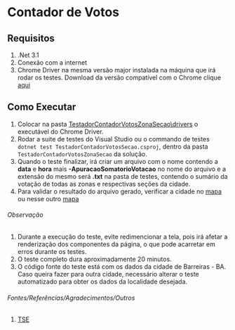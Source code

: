 # Contador de Votos
## Requisitos
1. .Net 3.1  
2. Conexão com a internet  
3. Chrome Driver na mesma versão major instalada na máquina que irá rodar os testes. Download da versão compatível com o Chrome clique [aqui](https://chromedriver.chromium.org/downloads)  

## Como Executar
1. Colocar na pasta [TestadorContadorVotosZonaSecao\drivers]() o executável do Chrome Driver.  
2. Rodar a suite de testes do Visual Studio ou o commando de testes `dotnet test TestadorContadorVotosSecao.csproj`, dentro da pasta `TestadorContadorVotosZonaSecao` da solução.  
3. Quando o teste finalizar, irá criar um arquivo com o nome contendo a **data** e **hora** mais **-ApuracaoSomatorioVotacao** no nome do arquivo e a extensão do mesmo será **.txt** na pasta de testes, contendo o sumário da votação de todas as zonas e respectivas seções da cidade.  
4. Para validar o resultado do arquivo gerado, verificar a cidade no [mapa](https://especiaisg1.globo/politica/eleicoes/2022/mapas/mapa-da-apuracao-no-brasil-presidente/1-turno/) ou nesse outro [mapa](https://infograficos.valor.globo.com/especial/o-mapa-da-votacao-presidencial.html)  
###### Observação
1. Durante a execução do teste, evite redimencionar a tela, pois irá afetar a renderização dos componentes da página, o que pode acarretar em erros durante os testes.  
2. O teste completo dura aproximadamente 20 minutos.  
3. O código fonte do teste está com os dados da cidade de Barreiras - BA. Caso queira fazer para outra cidade, necessário alterar o teste automatizado para obter os dados da localidade desejada.  

###### Fontes/Referências/Agradecimentos/Outros
1. [TSE](https://resultados.tse.jus.br/)  
